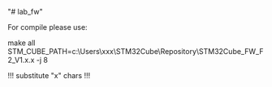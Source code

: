 "# lab_fw" 

For compile please use:

make all STM_CUBE_PATH=c:\Users\xxx\STM32Cube\Repository\STM32Cube_FW_F2_V1.x.x -j 8

!!! substitute "x" chars !!!
